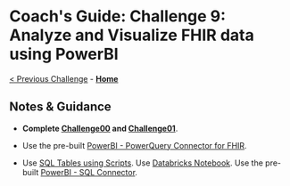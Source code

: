 # Coach's Guide: Challenge 9: Analyze and Visualize FHIR data using PowerBI

[< Previous Challenge](./Solution08.md) - **[Home](./readme.md)**

## Notes & Guidance

- **Complete [Challenge00](./Solution00.md) and [Challenge01](./Solution01.md)**.

- Use the pre-built [PowerBI - PowerQuery Connector for FHIR](./PowerBI%20-%20PowerQuery%20Connector%20for%20FHIR.pbit).

- Use [SQL Tables using Scripts](./SQL%20DDL%20Script.txt). Use [Databricks Notebook](./fhirhackdatabrickstemplate.dbc). Use the pre-built [PowerBI - SQL Connector](./PowerBI%20-%20SQL%20Connector.pbit).

